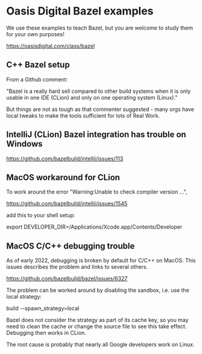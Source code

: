 # Oasis Digital Bazel examples

We use these examples to teach Bazel, but you are welcome to study them
for your own purposes!

https://oasisdigital.com/class/bazel

## C++ Bazel setup

From a Github comment:

"Bazel is a really hard sell compared to other build systems when it is
only usable in one IDE (CLion) and only on one operating system
(Linux)."

But things are not as tough as that commenter suggested - many orgs have
local tweaks to make the tools sufficient for lots of Real Work.

## IntelliJ (CLion) Bazel integration has trouble on Windows

https://github.com/bazelbuild/intellij/issues/113

## MacOS workaround for CLion

To work around the error "Warning:Unable to check compiler version ...",

https://github.com/bazelbuild/intellij/issues/1545

add this to your shell setup:

export DEVELOPER_DIR=/Applications/Xcode.app/Contents/Developer

## MacOS C/C++ debugging trouble

As of early 2022, debugging is broken by default for C/C++ on MacOS.
This issues describes the problem and links to several others.

https://github.com/bazelbuild/bazel/issues/6327

The problem can be worked around by disabling the sandbox, i.e. use the
local strategy:

build --spawn_strategy=local

Bazel does not consider the strategy as part of its cache key, so you may
need to clean the cache or change the source file to see this take effect.
Debugging then works in CLion.

The root cause is probably that nearly all Google developers work on Linux.
